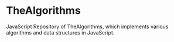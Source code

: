 # TheAlgorithms
JavaScript Repository of TheAlgorithms, which implements various algorithms and data structures in JavaScript.
